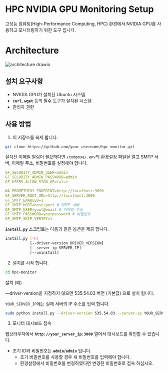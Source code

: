 # **HPC NVIDIA GPU Monitoring Setup**

고성능 컴퓨팅(High-Performance Computing, HPC) 환경에서 NVIDIA GPU를 사용하고 모니터링하기 위한 도구 입니다.

# Architecture
![architecture drawio](https://github.com/labs-dwcts/docs/assets/113492989/bdc08a52-9f56-4d95-9115-dff506c07ce6)

## **설치 요구사항**

- NVIDIA GPU가 설치된 Ubuntu 시스템
- **`curl`**, **`wget`** 등의 필수 도구가 설치된 시스템
- 관리자 권한

## **사용 방법**

1. 이 저장소를 복제 합니다.

```bash
git clone https://github.com/your_username/hpc-monitor.git
```

설치전 이메일 알림이 필요하다면 `/compose/.env`의 환경설정 파일을 열고 SMTP 서버, 이메일 주소, 비밀번호를 설정해야 합니다.

```yaml
GF_SECURITY_ADMIN_USER=admin
GF_SECURITY_ADMIN_PASSWORD=admin
GF_USERS_ALLOW_SIGN_UP=false

WA_PROMETHEUS_ENDPOINT=http://localhost:9090
GF_SERVER_ROOT_URL=http://localhost:3000
GF_SMTP_ENABLED=1
GF_SMTP_HOST=host:port # SMTP 서버
GF_SMTP_USER=yout@email # 이메일 주소
GF_SMTP_PASSWORD=yourpassword # 비밀번호
GF_SMTP_SKIP_VERIFY=1
```

**`install.py`** 스크립트는 다음과 같은 옵션을 제공 합니다.

```bash
install.py [-h]
           [--driver-version DRIVER_VERSION]
           [--server-ip SERVER_IP]
           [--uninstall]
```

2. 설치를 시작 합니다.

```bash
cd hpc-monitor
```

설치 (예)

—driver-version을 지정하지 않으면 535.54.03 버전 (기본값) 으로 설치 됩니다.

`YOUR_SERVER_IP`에는 실제 서버의 IP 주소를 입력 합니다.

```bash
sudo python install.py --driver-version 535.54.03 --server-ip YOUR_SERVER_IP
```

3. 모니터 대시보드 접속

웹브라우저에서 **`http://your_server_ip:3000`** 열어서 대시보드를 확인할 수 있습니다.

- 초기 ID와 비밀번호는 **`admin`**/**`admin`** 입니다.
    - 초기 비밀번호를 사용할 경우 새 비밀번호를 입력해야 합니다.
    - 환경설정에서 비밀번호를 변경하였다면 변경된 비밀번호로 접속 하십시오.